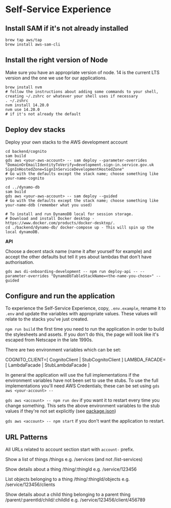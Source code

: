 # Self-Service Experience

## Install SAM if it's not already installed

```shell
brew tap aws/tap
brew install aws-sam-cli
```

## Install the right version of Node

Make sure you have an appropriate version of node. 14 is the current LTS version and the one we use for our applications.

```shell
brew install nvm
# follow the instructions about adding some commands to your shell, creating ~/.zshrc or whatever your shell uses if necessary
. ~/.zshrc
nvm install 14.20.0
nvm use 14.20.0
# if it's not already the default
```

## Deploy dev stacks

Deploy your own stacks to the AWS development account

```shell
cd backend/cognito
sam build
gds aws <your-aws-account> -- sam deploy --parameter-overrides "DomainOrEmailIdentityToVerify=development.sign-in.service.gov.uk SignInHostedZone=SignInServiceDevelopmentHostedZone"
# Go with the defaults except the stack name; choose something like your-name-cognito

cd ../dynamo-db
sam build
gds aws <your-aws-account> -- sam deploy --guided
# Go with the defaults except the stack name; choose something like your-name-ddb (remember what you used)

# To install and run DynamoDB local for session storage.
# Download and install Docker desktop - https://www.docker.com/products/docker-desktop/.
cd ./backend/dynamo-db/ docker-compose up - This will spin up the local dynamoDB.
```

**API**

Choose a decent stack name (name it after yourself for example) and accept the other defaults but tell it yes about lambdas that don't have authorisation.

```shell
gds aws di-onboarding-development -- npm run deploy-api -- --parameter-overrides "DynamoDbTableStackName=<the-name-you-chose>" --guided
```

## Configure and run the application

To experience the Self-Service Experience, copy, `.env.example`, rename it to `.env` and update the variables with appropriate values. These values will relate to the stacks you've just created.

`npm run build` the first time you need to run the application in order to build the stylesheets and assets. If you don't do this, the page will look like it's escaped from Netscape in the late 1990s.

There are two environment variables which can be set:

COGNITO_CLIENT=[ CognitoClient | StubCognitoClient ]
LAMBDA_FACADE=[ LambdaFacade | StubLambdaFacade ]

In general the application will use the full implementations if the environment variables have not been set to use the stubs. To use the full implementations you'll need AWS Credentials; these can be set using `gds aws <your-account> --`

`gds aws <account> -- npm run dev` if you want it to restart every time you change something. This sets the above environment variables to the stub values if they're not set explicitly (see [package.json](./express/package.json))

`gds aws <account> -- npm start` if you don't want the application to restart.

## URL Patterns

All URLs related to account section start with `account-` prefix.

Show a list of things
/things
e.g. /services (and not /list-services)

Show details about a thing
/thing/:thingId
e.g. /service/123456

List objects belonging to a thing
/thing/:thingId/objects
e.g. /service/123456/clients

Show details about a child thing belonging to a parent thing
/parent/:parentId/child/:childId
e.g. /service/123456/client/456789

